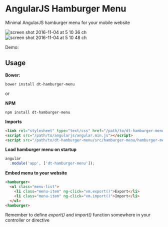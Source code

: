 # AngularJS Hamburger Menu
Minimal AngularJS hamburger menu for your mobile website

![screen shot 2016-11-04 at 5 10 36 ch](https://cloud.githubusercontent.com/assets/1154740/20002277/bb912604-a2b2-11e6-81a8-1bd44441a971.png)
![screen shot 2016-11-04 at 5 10 48 ch](https://cloud.githubusercontent.com/assets/1154740/20002278/bbfdbd28-a2b2-11e6-99e6-1780af539138.png)

Demo:

## Usage
**Bower:**
```
bower install dt-hamburger-menu
```
or

**NPM**
```
npm install dt-hamburger-menu
```

**Imports**
```html
<link rel="stylesheet" type="text/css" href="/path/to/dt-hamburger-menu/src/hamburger-menu.css"/>
<script src="/path/to/angularjs/angular.min.js"></script>
<script src="/path/to/dt-hamburger-menu/src/hamburger-menu/hamburger-menu.min.js"></script>
```
**Load hamburger menu on startup**
```javascript
angular
  .module('app', ['dt-hamburger-menu']);
```

**Embed menu to your website**

```html
<hamburger>
  <ul class="menu-list">
    <li class="menu-item" ng-click="vm.export()">Export</li>
    <li class="menu-item" ng-click="vm.import()">Import</li>
  </ul>
<hamburger>
```
Remember to define *export()* and *import()* function somewhere in your controller or directive